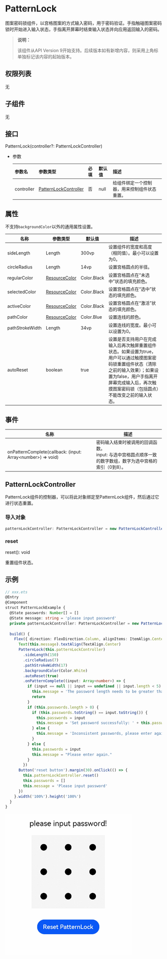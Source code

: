 # PatternLock

图案密码锁组件，以宫格图案的方式输入密码，用于密码验证。手指触碰图案密码锁时开始进入输入状态，手指离开屏幕时结束输入状态并向应用返回输入的密码。

>  **说明：** 
>
> 该组件从API Version 9开始支持。后续版本如有新增内容，则采用上角标单独标记该内容的起始版本。

## 权限列表

无

## 子组件

无

##  接口

PatternLock(controller?: PatternLockController)

- 参数

  | 参数名        | 参数类型                                     | 必填   | 默认值  | 描述                     |
  | ---------- | ---------------------------------------- | ---- | ---- | ---------------------- |
  | controller | [PatternLockController](#patternlockcontroller) | 否    | null | 给组件绑定一个控制器，用来控制组件状态重置。 |

## 属性

不支持`backgroundColor`以外的通用属性设置。

| 名称              | 参数类型                                  | 默认值         | 描述                                       |
| --------------- | ------------------------------------- | ----------- | ---------------------------------------- |
| sideLength      | Length                                | 300vp       | 设置组件的宽度和高度（相同值）。最小可以设置为0。                |
| circleRadius    | Length                                | 14vp        | 设置宫格圆点的半径。                               |
| regularColor    | [ResourceColor](../../ui/ts-types.md) | Color.Black | 设置宫格圆点在“未选中”状态的填充颜色。                     |
| selectedColor   | [ResourceColor](../../ui/ts-types.md) | Color.Black | 设置宫格圆点在“选中”状态的填充颜色。                      |
| activeColor     | [ResourceColor](../../ui/ts-types.md) | Color.Black | 设置宫格圆点在“激活”状态的填充颜色。                      |
| pathColor       | [ResourceColor](../../ui/ts-types.md) | Color.Blue  | 设置连线的颜色。                                 |
| pathStrokeWidth | Length                                | 34vp        | 设置连线的宽度。最小可以设置为0。                        |
| autoReset       | boolean                               | true        | 设置是否支持用户在完成输入后再次触屏重置组件状态。如果设置为true，用户可以通过触摸图案密码锁重置组件状态（清除之前的输入效果）；如果设置为false，用户手指离开屏幕完成输入后，再次触摸图案密码锁（包括圆点）不能改变之前的输入状态。 |

## 事件

| 名称                                       | 描述                                       |
| ---------------------------------------- | ---------------------------------------- |
| onPatternComplete(callback: (input: Array\<number\>) => void) | 密码输入结束时被调用的回调函数。<br />input: 与选中宫格圆点顺序一致的数字数组，数字为选中宫格的索引（0到8）。 |

## PatternLockController

PatternLock组件的控制器，可以将此对象绑定至PatternLock组件，然后通过它进行状态重置。

### 导入对象

```typescript
patternLockController: PatternLockController = new PatternLockController()
```

### reset

reset(): void

重置组件状态。

##  示例

```ts
// xxx.ets
@Entry
@Component
struct PatternLockExample {
  @State passwords: Number[] = []
  @State message: string = 'please input password'
  private patternLockController: PatternLockController = new PatternLockController()
  
  build() {
    Flex({ direction: FlexDirection.Column, alignItems: ItemAlign.Center, justifyContent: FlexAlign.Center }) {
      Text(this.message).textAlign(TextAlign.Center)
      PatternLock(this.patternLockController)
        .sideLength(150)
        .circleRadius(7)
        .pathStrokeWidth(17)
        .backgroundColor(Color.White)
        .autoReset(true)
        .onPatternComplete((input: Array<number>) => {
          if (input == null || input == undefined || input.length < 5) {
            this.message = 'The password length needs to be greater than 5.'
            return
          }
          if (this.passwords.length > 0) {
            if (this.passwords.toString() == input.toString()) {
              this.passwords = input
              this.message = 'Set password successfully: ' + this.passwords.toString()
            } else {
              this.message = 'Inconsistent passwords, please enter again.'
            }
          } else {
            this.passwords = input
            this.message = "Please enter again."
          }
        })
      Button('reset button').margin(30).onClick(() => {
        this.patternLockController.reset()
        this.passwords = []
        this.message = 'Please input password'
      })
    }.width('100%').height('100%')
  }
}
```

![patternlock](figures/patternlock.gif)

